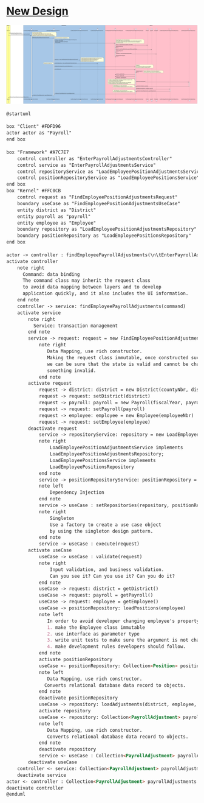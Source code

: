 # [New Design](http://www.plantuml.com/plantuml/svg/lLTBR-Cs43utlsAG7ce3MQEFea7TRRjR9m62Fh3OR0u5Sg75iSqDHMh9aRtwzoKfYf8jArQDeZuaaZZVDu_vXgBUM6A6obnUN2prPxXSI86ABk7Bkvkxcnz_k60PQGFnhuNBTwmoMihB2rGS72B2xWpBSQVDiqE-lLvStrvVWFjbMf4pR_vBh4bk5Q69J6_vnz9IZehi8bbTxg4jcgt8y2NeGssoZpDOQ2j8c-gXm_27PlmsBwIk4D_vTQ7LAQOYshqVpPXuKg52dNv7er3wyjujlbxyTX3kfn8j1SexeLuAydrjMWUvrANYp5HGMbmmYsC87clJcW0L2Qg02qj6P7K0D_5cpwAewnuCulNUEaQ7mQ3nVX1asvGntMWBVa2JEdAQhakIkX65_UgNhZRdiEgMhQUooPDweW45-e8lT9upvo2h_p-fgNSZjeomuoOaeZGX6B7UKBW5YDWvS4OCbevDg7LS-x3n-CWjcRMGimg4sg0H1BJ1f9sm6b6aWMsru3LZpeh2CS8IQOUeGB8AZGLFwGmvRb7g8YATgHGPyyM3JwN8dcLr5IoTDoQjTgupMNAqmVVZlRjVQPC7m2mAWeSKkmAN6EeTf_bahMF2qq2HoXZHuM6_Zl7tqBWWmvHbMKZ4aR4rUkvesOqo_YAx3pDMT9vA-pCetC6umNH2oNIfgFfhQQxIOFcR9-NojXcJVoDpIt6A5fN4TFEXAj3PfMboiBe8Wpcdtutlz9zrfw-WjDuis_W6M3AbL_pi0EAidvrnNqGWyhmajlI1QPLXIu8SR9bbQEsgb4uPXumxPyiKBD6P6NJChDQe9Tz0OM7BfE1UJzvEQVAcsOQfDGOj7l9PdIDjV9121MZCOQY9KIifdwvryynrEBLbdgvYZvkzRtAyXrCOOaoQiKY9f45EXr2nxVFc8aOHHs8oHYxJCH4rX14tX4cwcwUh656Z-qbNcMCyzu0jYkD0kte3sNkRppkFOeJZtksJiUCqaW-4Cy7mP3H3x_tsqoZekIuxZeQ7fr_quOFFl5qQquINIYznrQ_y3HQeEAgiWdlr4JDFycyYJuUX8C0Keq0xQLLpTII9qTfu46ejaRJghJnQ10OhbeMYa8RCe1Su2pjovgFIIvzJ3xcid4cp7Tl60N2qOgsWO4HerEpCEk1dp4h2IPopQN_3ZBPTgeJlKjKxE6kvHXVjNXKbHRYlUtsiMFgaqThEmgm7NJ05bIx18eAWNzDzQVVlkVQt9slKJInciVSYM7UsyEb9OBjrhzD6EmBMsM3NxJOv3EpBTGvICvx6BEsm8-ViNe4s74qwB3OdGJJrAzcBiU7yoa9X_19LlbCbzbxztymWPyyOvDjaStYSECHyEwjRg0ZDYjMVL0KpB4VoSLL53_7T37P6UBqgGK1eoG9fxpaTEH2OMPT-VmHXVVhD0QEdg-zZo37l036bHDjMmeBTw59oMBckwjs8-KiJrM_OqTQ-VdMqjGldhzxwNZSTRZLWHtJuh2FXGgij6h9WK8PPP39yGYoPnN3X5Z9jE92E-vWTKHAEuulI3ig1phlV1ysiNYLzfYFHz7WppCacc87Y7twTk2uSFleFs_75_zcCWQB4DuWhIghFsINf-ejilGz3voUwFCzDrqKaYf_uZhdZvmnsZiS-uj-WucKk_m40)


![New Design](../img/cleanArchitecture/design.svg)

~~~md
@startuml

box "Client" #FDFD96
actor actor as "Payroll"
end box

box "Framework" #A7C7E7
    control controller as "EnterPayrollAdjustmentsController"
    control service as "EnterPayrollAdjustmentsService"
    control repositoryService as "LoadEmployeePositionAdjustmentsService"
    control positionRepositoryService as "LoadEmployeePositionsService"
end box
box "Kernel" #FFC0CB
    control request as "FindEmployeePositionAdjustmentsRequest"
    boundary useCase as "FindEmployeePositionAdjustmentsUseCase"
    entity district as "District"
    entity payroll as "payroll"
    entity employee as "Employee"
    boundary repository as "LoadEmployeePositionAdjustmentsRepository"
    boundary positionRepository as "LoadEmployeePositionsRepository"
end box

actor -> controller : findEmployeePayrollAdjustments(\n\tEnterPayrollAdjustmentsFindCommand command\n)
activate controller
    note right
      Command: data binding
      The command class may inherit the request class
      to avoid data mapping between layers and to develop
      application quickly, and it also includes the UI information.
    end note
    controller -> service: findEmployeePayrollAdjustments(command)
    activate service
        note right
          Service: transaction management
        end note
        service -> request: request = new FindEmployeePositionAdjustmentsRequest(\ncountyNbr, districtNbr,\n fiscalYear, payrollCyle, payrollType,\n employeeNbr)
            note right
               Data Mapping, use rich constructor.
               Making the request class immutable, once constructed successfully,
               we can be sure that the state is valid and cannot be changed to 
               something invalid.
            end note
        activate request
            request -> district: district = new District(countyNbr, districtNbr) 
            request -> request: setDistrict(district)
            request -> payroll: payroll = new Payroll(fiscalYear, payrollCyle, payrollType)
            request -> request: setPayroll(payroll)
            request -> employee: employee = new Employee(employeeNbr)
            request -> request: setEmployee(employee)
        deactivate request
            service -> repositoryService: repository = new LoadEmployeePositionAdjustmentsService()
            note right
                LoadEmployeePositionAdjustmentsService implements
                LoadEmployeePositionAdjustmentsRepository;
                LoadEmployeePositionsService implements
                LoadEmployeePositionsRepository
            end note
            service -> positionRepositoryService: positionRepository = new LoadEmployeePositionsService()
            note left
                Dependency Injection
            end note
            service -> useCase : setRepositories(repository, positionRepository)
            note right
                Singleton
                Use a factory to create a use case object
                by using the singleton design pattern.
            end note
            service -> useCase : execute(request)
        activate useCase
            useCase -> useCase : validate(request)
            note right
                Input validation, and business validation.
                Can you see it? Can you use it? Can you do it?
            end note
            useCase -> request: district = getDistrict()
            useCase -> request: payroll = getPayroll()
            useCase -> request: employee = getEmployee()
            useCase -> positionRepository: loadPositions(employee)
            note left
               In order to avoid developer changing employee's property value,
               1. make the Employee class immutable
               2. use interface as parameter type
               3. write unit tests to make sure the argument is not changed.
               4. make development rules developers should follow.
            end note
            activate positionRepository
            useCase <- positionRepository: Collection<Position> positions
            note left
               Data Mapping, use rich constructor.
              Converts relational database data record to objects.
            end note
            deactivate positionRepository
            useCase -> repository: loadAdjustments(district, employee, payroll)
            activate repository
            useCase <- repository: Collection<PayrollAdjustment> payrollAdjustments
            note left
               Data Mapping, use rich constructor.
	           Converts relational database data record to objects.
            end note
            deactivate repository
            service <- useCase : Collection<PayrollAdjustment> payrollAdjustments
        deactivate useCase
    controller <- service: Collection<PayrollAdjustment> payrollAdjustments
    deactivate service
actor <- controller : Collection<PayrollAdjustment> payrollAdjustments
deactivate controller
@enduml
~~~